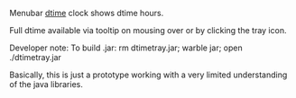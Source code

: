 Menubar [dtime](https://github.com/ofhippo/dtime) clock shows dtime hours.

Full dtime available via tooltip on mousing over or by clicking the tray icon.

Developer note: To build .jar: rm dtimetray.jar; warble jar; open ./dtimetray.jar

Basically, this is just a prototype working with a very limited understanding of the java libraries.

